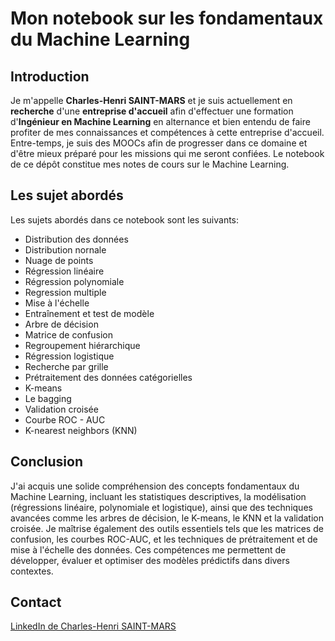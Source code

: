 # Mon notebook sur les fondamentaux du Machine Learning
## Introduction
Je m'appelle **Charles-Henri SAINT-MARS** et je suis actuellement en **recherche** d'une **entreprise d'accueil** afin d'effectuer une formation d'**Ingénieur en Machine Learning** en alternance et bien entendu de faire profiter de mes connaissances et compétences à cette entreprise d'accueil. Entre-temps, je suis des MOOCs afin de progresser dans ce domaine et d'être mieux préparé pour les missions qui me seront confiées. Le notebook de ce dépôt constitue mes notes de cours sur le Machine Learning. 

## Les sujet abordés
Les sujets abordés dans ce notebook sont les suivants:
- Distribution des données
- Distribution nornale
- Nuage de points
- Régression linéaire
- Régression polynomiale
- Regression multiple
- Mise à l'échelle
- Entraînement et test de modèle
- Arbre de décision
- Matrice de confusion
- Regroupement hiérarchique
- Régression logistique
- Recherche par grille
- Prétraitement des données catégorielles
- K-means
- Le bagging
- Validation croisée
- Courbe ROC - AUC
- K-nearest neighbors (KNN)

## Conclusion
J'ai acquis une solide compréhension des concepts fondamentaux du Machine Learning, incluant les statistiques descriptives, la modélisation (régressions linéaire, polynomiale et logistique), ainsi que des techniques avancées comme les arbres de décision, le K-means, le KNN et la validation croisée. Je maîtrise également des outils essentiels tels que les matrices de confusion, les courbes ROC-AUC, et les techniques de prétraitement et de mise à l'échelle des données. Ces compétences me permettent de développer, évaluer et optimiser des modèles prédictifs dans divers contextes.

## Contact
[LinkedIn de Charles-Henri SAINT-MARS](https://www.linkedin.com/in/charles-henri-saint-mars)
